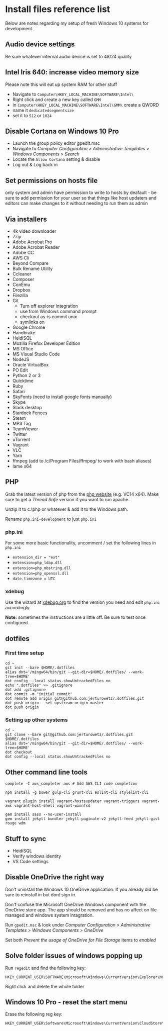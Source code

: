 # Install files reference list

Below are notes regarding my setup of fresh Windows 10 systems for development.

## Audio device settings

Be sure whatever internal audio device is set to 48/24 quality

## Intel Iris 640: increase video memory size

Please note this will eat up system RAM for other stuff

- Navigate to `Computer\HKEY_LOCAL_MACHINE\SOFTWARE\Intel\`
- Right click and create a new key called `GMM`
- in `Computer\HKEY_LOCAL_MACHINE\SOFTWARE\Intel\GMM\` create a QWORD
- name it `dedicatedsegmentsize`
- set it to `512` or `1024`

## Disable Cortana on Windows 10 Pro

- Launch the group policy editor gpedit.msc
- Navigate to _Computer Configuration > Administrative Templates > Windows Components > Search_
- Locate the `Allow Cortana` setting & disable
- Log out & Log back in

## Set permissions on hosts file

only system and admin have permission to write to hosts by deafault - be sure to add permission for your user so that things like host updaters and editors can make changes to it without needing to run them as admin

## Via installers

- 4k video downloader
- 7zip
- Adobe Acrobat Pro
- Adobe Acrobat Reader
- Adobe CC
- AWS Cli
- Beyond Compare
- Bulk Rename Utility
- Ccleaner
- Composer
- ConEmu
- Dropbox
- Filezilla
- Git
  - Turn off explorer integration
  - use from Windows command prompt
  - checkout as-is commit unix
  - symlinks on
- Google Chrome
- Handbrake
- HeidiSQL
- Mozilla Firefox Developer Edition
- MS Office
- MS Visual Studio Code
- NodeJS
- Oracle VirtualBox
- PO Edit
- Python 2 or 3
- Quicktime
- Ruby
- Safari
- SkyFonts (need to install google fonts manually)
- Skype
- Slack desktop
- Stardock Fences
- Steam
- MP3 Tag
- TeamViewer
- Twitter
- uTorrent
- Vagrant
- VLC
- Yarn
- ffmpeg (add to /c/Program Files/ffmpeg/ to work with bash aliases)
- lame x64

## PHP

Grab the latest version of php from the [php website](http://windows.php.net/download/) (e.g. VC14 x64). Make sure to get a _Thread Safe_ version if you want to run apache.

Unzip it to c:\php or whatever & add it to the Windows path.

Rename `php.ini-development` to just `php.ini`

### php.ini

For some more basic functionality, uncomment / set the following lines in `php.ini`

- `extension_dir = "ext"`
- `extension=php_ldap.dll`
- `extension=php_mbstring.dll`
- `extension=php_openssl.dll`
- `date.timezone = UTC`

### xdebug

Use the wizard at [xdebug.org](https://xdebug.org) to find the version you need and edit `php.ini` accordingly.

**Note:** sometimes the instructions are a little off. Be sure to test once configured.

## dotfiles

### First time setup

    cd ~
    git init --bare $HOME/.dotfiles
    alias dot='/mingw64/bin/git --git-dir=$HOME/.dotfiles/ --work-tree=$HOME'
    dot config --local status.showUntrackedFiles no
    echo ".dotfiles" >> .gitignore
    dot add .gitignore
    dot commit -m "initial commit"
    dot remote add origin git@github.com:jerturowetz/.dotfiles.git
    dot push origin --set-upstream origin master
    dot push origin

### Setting up other systems

    cd ~
    git clone --bare git@github.com:jerturowetz/.dotfiles.git $HOME/.dotfiles
    alias dot='/mingw64/bin/git --git-dir=$HOME/.dotfiles/ --work-tree=$HOME'
    dot checkout
    dot config --local status.showUntrackedFiles no

## Other command line tools

    complete -C aws_completer aws # Add AWS CLI code completion

    npm install -g bower gulp-cli grunt-cli eslint-cli stylelint-cli

    vagrant plugin install vagrant-hostsupdater vagrant-triggers vagrant-aws vagrant-host-shell vagrant-winnfsd

    gem install sass --no-user-install
    gem install jekyll bundler jekyll-paginate-v2 jekyll-feed jekyll-gist rouge wdm

## Stuff to sync

- HeidiSQL
- Verify windows identity
- VS Code settings

## Disable OneDrive the right way

Don't uninstall the Windows 10 OneDrive application. If you already did be sure to reinstall in but dont sign in.

Don't confuse the Microsoft OneDrive Windows component with the OneDrive store app. The app should be removed and has no affect on file managed and windows system intagration.

Run `gpedit.msc` & look under _Computer Configuration > Administrative Templates > Windows Components > OneDrive_

Set both _Prevent the usage of OneDrive for File Storage_ items to _enabled_

## Solve folder issues of windows popping up

Run `regedit` and find the following key:

    HKEY_CURRENT_USER\SOFTWARE\Microsoft\Windows\CurrentVersion\Explorer\Modules\NavPane

Right click and delete the whole folder

## Windows 10 Pro - reset the start menu

Erase the following reg key:

    HKEY_CURRENT_USER\Software\Microsoft\Windows\CurrentVersion\CloudStore\Store\Cache\DefaultAccount
